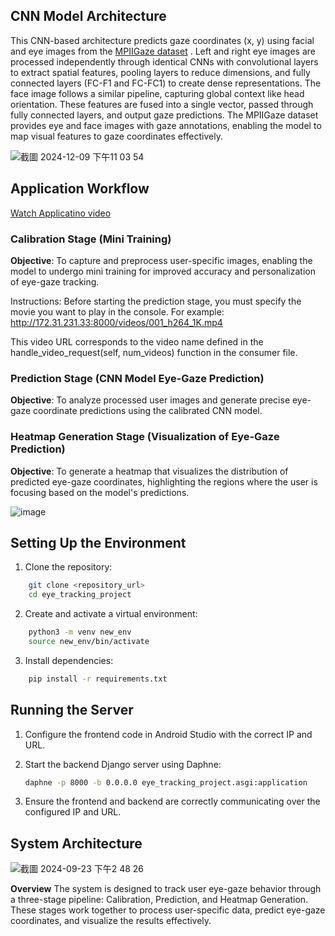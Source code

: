 ## CNN Model Architecture
This CNN-based architecture predicts gaze coordinates (x, y) using facial and eye images from the [MPIIGaze dataset](https://www.mpi-inf.mpg.de/departments/computer-vision-and-machine-learning/research/gaze-based-human-computer-interaction/appearance-based-gaze-estimation-in-the-wild)
. Left and right eye images are processed independently through identical CNNs with convolutional layers to extract spatial features, pooling layers to reduce dimensions, and fully connected layers (FC-F1 and FC-FC1) to create dense representations. The face image follows a similar pipeline, capturing global context like head orientation. These features are fused into a single vector, passed through fully connected layers, and output gaze predictions. The MPIIGaze dataset provides eye and face images with gaze annotations, enabling the model to map visual features to gaze coordinates effectively.

![截圖 2024-12-09 下午11 03 54](https://github.com/user-attachments/assets/468c7ecf-4105-4c04-b96c-b0ff8620aeb3)




## Application Workflow
[Watch Applicatino video](https://drive.google.com/file/d/1-0CaW9Lbr7oO4c62jiWdgf5DE8O13tmg/view?usp=sharing)




### Calibration Stage (Mini Training)

**Objective**: To capture and preprocess user-specific images, enabling the model to undergo mini training for improved accuracy and personalization of eye-gaze tracking.

Instructions:
Before starting the prediction stage, you must specify the movie you want to play in the console. For example:
http://172.31.231.33:8000/videos/001_h264_1K.mp4

This video URL corresponds to the video name defined in the handle_video_request(self, num_videos) function in the consumer file.

### Prediction Stage (CNN Model Eye-Gaze Prediction)

**Objective**: To analyze processed user images and generate precise eye-gaze coordinate predictions using the calibrated CNN model.


### Heatmap Generation Stage (Visualization of Eye-Gaze Prediction)
**Objective**: To generate a heatmap that visualizes the distribution of predicted eye-gaze coordinates, highlighting the regions where the user is focusing based on the model's predictions.

![image](https://github.com/user-attachments/assets/ec4f6462-f331-46ec-90a2-cf9f8cd965bf)

## Setting Up the Environment

1. Clone the repository:

```sh
    git clone <repository_url>
    cd eye_tracking_project
```

2. Create and activate a virtual environment:

```sh
    python3 -m venv new_env
    source new_env/bin/activate
```

3. Install dependencies:

```sh
    pip install -r requirements.txt
```

## Running the Server

1. Configure the frontend code in Android Studio with the correct IP and URL.

2. Start the backend Django server using Daphne:

    ```sh
    daphne -p 8000 -b 0.0.0.0 eye_tracking_project.asgi:application
    ```

3. Ensure the frontend and backend are correctly communicating over the configured IP and URL.

## System Architecture
![截圖 2024-09-23 下午2 48 26](https://github.com/user-attachments/assets/2ba8247f-5e3b-45c8-8a7f-a1295d0feb2a)

**Overview**
The system is designed to track user eye-gaze behavior through a three-stage pipeline: Calibration, Prediction, and Heatmap Generation. These stages work together to process user-specific data, predict eye-gaze coordinates, and visualize the results effectively.
